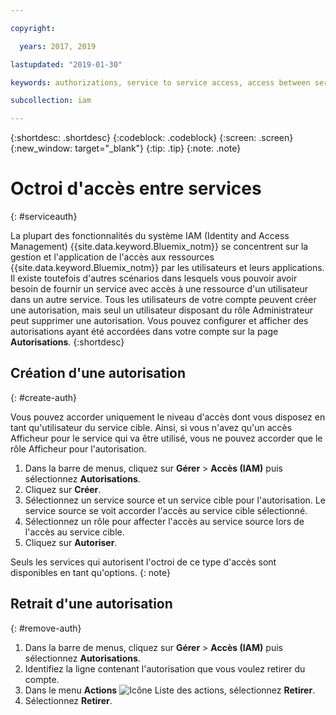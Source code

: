 ```yaml
---

copyright:

  years: 2017, 2019

lastupdated: "2019-01-30"

keywords: authorizations, service to service access, access between services

subcollection: iam

---
```


{:shortdesc: .shortdesc}
{:codeblock: .codeblock}
{:screen: .screen}
{:new_window: target="_blank"}
{:tip: .tip}
{:note: .note}


# Octroi d'accès entre services
{: #serviceauth}

La plupart des fonctionnalités du système IAM (Identity and Access Management) {{site.data.keyword.Bluemix_notm}} se concentrent sur la gestion et l'application de l'accès aux ressources {{site.data.keyword.Bluemix_notm}} par les utilisateurs et leurs applications. Il existe toutefois d'autres scénarios dans lesquels vous pouvoir avoir besoin de fournir un service avec accès à une ressource d'un utilisateur dans un autre service. Tous les utilisateurs de votre compte peuvent créer une autorisation, mais seul un utilisateur disposant du rôle Administrateur peut supprimer une autorisation. Vous pouvez configurer et afficher des autorisations ayant été accordées dans votre compte sur la page **Autorisations**.
{:shortdesc}

## Création d'une autorisation
{: #create-auth}

Vous pouvez accorder uniquement le niveau d'accès dont vous disposez en tant qu'utilisateur du service cible. Ainsi, si vous n'avez qu'un accès Afficheur pour le service qui va être utilisé, vous ne pouvez accorder que le rôle Afficheur pour l'autorisation.

1. Dans la barre de menus, cliquez sur **Gérer** &gt; **Accès (IAM)** puis sélectionnez **Autorisations**.
2. Cliquez sur **Créer**.
3. Sélectionnez un service source et un service cible pour l'autorisation. Le service source se voit accorder l'accès au service cible sélectionné.
4. Sélectionnez un rôle pour affecter l'accès au service source lors de l'accès au service cible.
5. Cliquez sur **Autoriser**.

Seuls les services qui autorisent l'octroi de ce type d'accès sont disponibles en tant qu'options.
{: note}

## Retrait d'une autorisation
{: #remove-auth}

1. Dans la barre de menus, cliquez sur **Gérer** &gt; **Accès (IAM)** puis sélectionnez **Autorisations**.
2. Identifiez la ligne contenant l'autorisation que vous voulez retirer du compte.
3. Dans le menu **Actions** ![Icône Liste des actions](../icons/action-menu-icon.svg), sélectionnez **Retirer**.
5. Sélectionnez **Retirer**.
